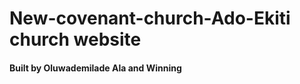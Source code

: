 <h1> New-covenant-church-Ado-Ekiti church website </h1>
<h4>Built by Oluwademilade Ala and Winning</h4>
